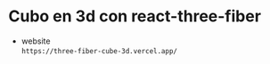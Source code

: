 # Cubo en 3d con react-three-fiber

-  website  
<a src='https://three-fiber-cube-3d.vercel.app/'>`https://three-fiber-cube-3d.vercel.app/`</a>
